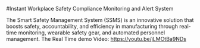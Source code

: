 #Instant Workplace Safety Compliance Monitoring and Alert System

The Smart Safety Management System (SSMS) is an innovative solution that boosts safety, accountability, and efficiency in manufacturing through real-time monitoring, wearable safety gear, and automated personnel management.
The Real Time demo Video: https://youtu.be/jLMOtBa9NDs

